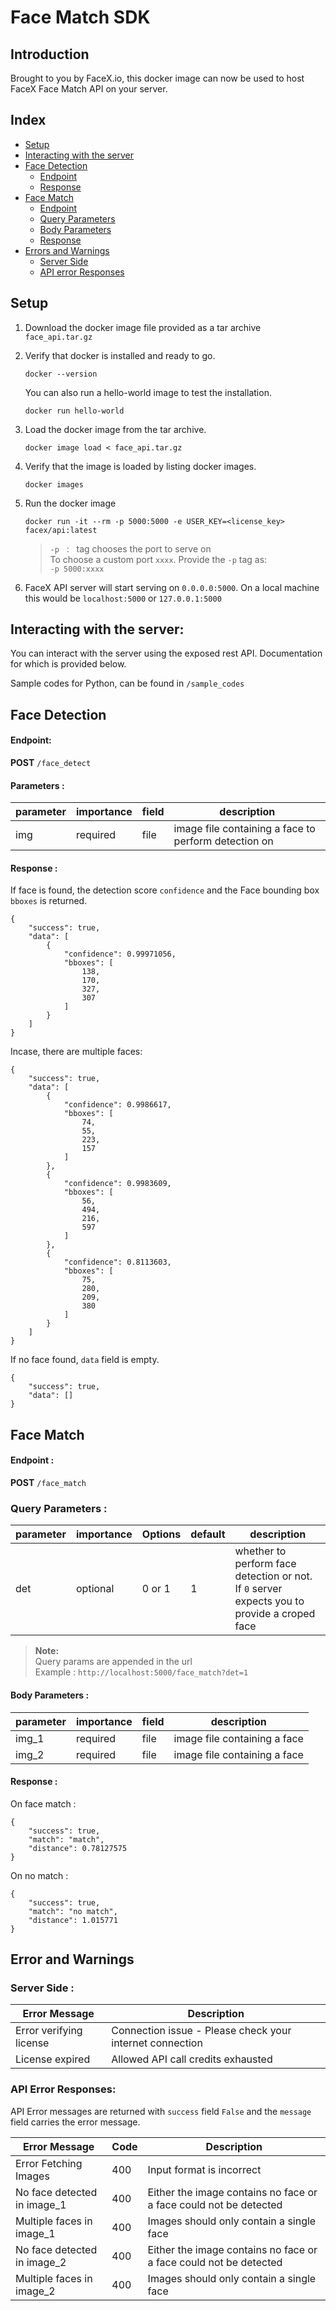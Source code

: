 # Face Match SDK

## Introduction
Brought to you by FaceX.io, this docker image can now be used to host FaceX Face Match API on your server.

## Index
* [Setup](#setup)
* [Interacting with the server](#interacting-with-the-server)
* [Face Detection](#face-detection)
  * [Endpoint](#endpoint)
  * [Response](#response-)
* [Face Match](#face-match)
  * [Endpoint](#endpoint-)
  * [Query Parameters](#query-parameters-)
  * [Body Parameters](#body-parameters-) 
  * [Response](#response--1)
* [Errors and Warnings](#error-and-warnings)
  * [Server Side](#server-side-)
  * [API error Responses](#api-error-responses)

  
## Setup
1. Download the docker image file provided as a tar archive `face_api.tar.gz`

2. Verify that docker is installed and ready to go.
    ```
    docker --version
    ```
    You can also run a hello-world image to test the installation.
    ```
    docker run hello-world
    ```
3. Load the docker image from the tar archive.
    ```
    docker image load < face_api.tar.gz
    ```
4. Verify that the image is loaded by listing docker images.
    ```
    docker images
    ```
5. Run the docker image
    ```
    docker run -it --rm -p 5000:5000 -e USER_KEY=<license_key> facex/api:latest
    ```
    >`-p` &nbsp; : &nbsp; tag chooses the port to serve on  
    > To choose a custom port `xxxx`. Provide the `-p` tag as:  
    > `-p 5000:xxxx`


6. FaceX API server will start serving on `0.0.0.0:5000`. On a local machine this would be `localhost:5000` or `127.0.0.1:5000`


## Interacting with the server:

You can interact with the server using the exposed rest API.
Documentation for which is provided below. 

Sample codes for Python, can be found in `/sample_codes`


## Face Detection

#### Endpoint:
**POST** `/face_detect`

#### Parameters :
parameter| importance | field | description |
--- | --- |---|----|
img | required |file |image file containing a face to perform detection on|

#### Response :
If face is found, the detection score `confidence` and the Face bounding box `bboxes` is returned.
```
{
    "success": true,
    "data": [
        {
            "confidence": 0.99971056,
            "bboxes": [
                138,
                170,
                327,
                307
            ]
        }
    ]
}
```
Incase, there are multiple faces:
```
{
    "success": true,
    "data": [
        {
            "confidence": 0.9986617,
            "bboxes": [
                74,
                55,
                223,
                157
            ]
        },
        {
            "confidence": 0.9983609,
            "bboxes": [
                56,
                494,
                216,
                597
            ]
        },
        {
            "confidence": 0.8113603,
            "bboxes": [
                75,
                280,
                209,
                380
            ]
        }
    ]
}
```
If no face found, `data` field is empty.
```
{
    "success": true,
    "data": []
}
```

## Face Match

#### Endpoint :
**POST** `/face_match`

### Query Parameters :
parameter|importance |Options|default| description |
---|---|---|---|---|
det |optional|0 or 1|1|whether to perform face detection or not. If `0` server expects you to provide a croped face|

> **Note:**  
> Query params are appended in the url  
> Example : `http://localhost:5000/face_match?det=1`

#### Body Parameters :
parameter| importance | field | description |
--- | --- |---|----|
img_1 | required |file |image file containing a face|
img_2 | required |file |image file containing a face|

#### Response :

On face match :
```
{
    "success": true,
    "match": "match",
    "distance": 0.78127575
}
```
On no match : 
```
{
    "success": true,
    "match": "no match",
    "distance": 1.015771
}
```

## Error and Warnings 

### Server Side :

Error Message | Description |
---|---|
Error verifying license|Connection issue - Please check your internet connection|
License expired|Allowed API call credits exhausted

### API Error Responses:

API Error messages are returned with `success` field `False` and the `message` field carries the error message.

Error Message | Code |Description |
---|---|---|
Error Fetching Images |400| Input format is incorrect|
No face detected in image_1 |400|Either the image contains no face or a face could not be detected
Multiple faces in image_1|400|Images should only contain a single face
No face detected in image_2|400|Either the image contains no face or a face could not be detected
Multiple faces in image_2|400|Images should only contain a single face
